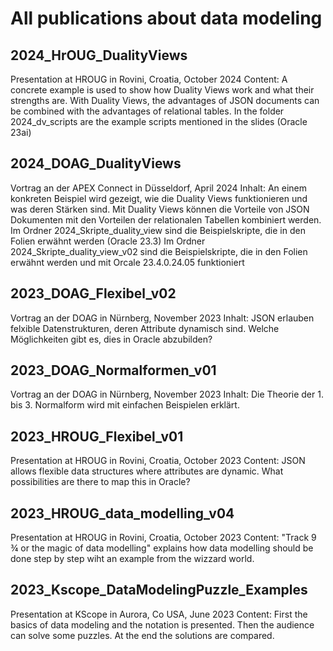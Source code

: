 # All publications about data modeling

## 2024_HrOUG_DualityViews
Presentation at HROUG in Rovini, Croatia, October 2024
Content: A concrete example is used to show how Duality Views work and what their strengths are. With Duality Views, the advantages of JSON documents can be combined with the advantages of relational tables.
In the folder 2024_dv_scripts are the example scripts mentioned in the slides (Oracle 23ai)

## 2024_DOAG_DualityViews
Vortrag an der APEX Connect in Düsseldorf, April 2024
Inhalt: An einem konkreten Beispiel wird gezeigt, wie die Duality Views funktionieren und was deren Stärken sind. Mit Duality Views können die Vorteile von JSON Dokumenten mit den Vorteilen der relationalen Tabellen kombiniert werden.
Im Ordner 2024_Skripte_duality_view sind die Beispielskripte, die in den Folien erwähnt werden (Oracle 23.3)
Im Ordner 2024_Skripte_duality_view_v02 sind die Beispielskripte, die in den Folien erwähnt werden und mit Orcale 23.4.0.24.05 funktioniert


## 2023_DOAG_Flexibel_v02
Vortrag an der DOAG in Nürnberg, November 2023
Inhalt: JSON erlauben felxible Datenstrukturen, deren Attribute dynamisch sind. Welche Möglichkeiten gibt es, dies in Oracle abzubilden?

## 2023_DOAG_Normalformen_v01
Vortrag an der DOAG in Nürnberg, November 2023
Inhalt: Die Theorie der 1. bis 3. Normalform wird mit einfachen Beispielen erklärt.

## 2023_HROUG_Flexibel_v01
Presentation at HROUG in Rovini, Croatia, October 2023
Content: JSON allows flexible data structures where attributes are dynamic. What possibilities are there to map this in Oracle?

## 2023_HROUG_data_modelling_v04
Presentation at HROUG in Rovini, Croatia, October 2023
Content: "Track 9 ¾ or the magic of data modelling" explains how data modelling should be done step by step wiht an example from the wizzard world.

## 2023_Kscope_DataModelingPuzzle_Examples
Presentation at KScope in Aurora, Co USA, June 2023
Content: First the basics of data modeling and the notation is presented. Then the audience can solve some puzzles. At the end the solutions are compared.
